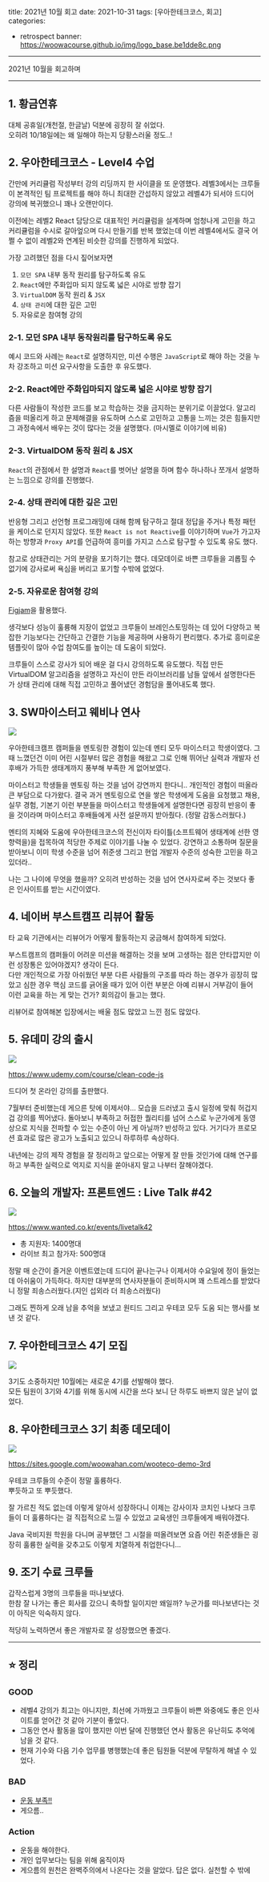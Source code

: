 title: 2021년 10월 회고
date: 2021-10-31
tags: [우아한테크코스, 회고]
categories:
- retrospect
banner: https://woowacourse.github.io/img/logo_base.be1dde8c.png

---

2021년 10월을 회고하며

<!-- more -->

---


## 1. 황금연휴

대체 공휴일(개천절, 한글날) 덕분에 굉장히 잘 쉬었다.  
오히려 10/18일에는 왜 일해야 하는지 당황스러울 정도..!


## 2. 우아한테크코스 - Level4 수업

간만에 커리큘럼 작성부터 강의 리딩까지 한 사이클을 또 운영했다. 레벨3에서는 크루들이 본격적인 팀 프로젝트를 해야 하니 최대한 간섭하지 않았고 레벨4가 되서야 드디어 강의에 복귀했으니 꽤나 오랜만이다.

이전에는 레벨2 React 담당으로 대표적인 커리큘럼을 설계하며 엄청나게 고민을 하고 커리큘럼을 수시로 갈아엎으며 다시 만들기를 반복 했었는데 이번 레벨4에서도 결국 어쩔 수 없이 레벨2와 연계된 비슷한 강의를 진행하게 되었다.

가장 고려했던 점을 다시 짚어보자면

1. `모던 SPA` 내부 동작 원리를 탐구하도록 유도
2. `React`에만 주화입마 되지 않도록 넓은 시야로 방향 잡기
3. `VirtualDOM` 동작 원리 & `JSX`
4. `상태 관리`에 대한 깊은 고민
5. 자유로운 참여형 강의

### 2-1. 모던 SPA 내부 동작원리를 탐구하도록 유도

예시 코드와 사례는 `React`로 설명하지만, 미션 수행은 `JavaScript`로 해야 하는 것을 누차 강조하고 미션 요구사항을 도출한 후 유도했다.

### 2-2. React에만 주화입마되지 않도록 넓은 시야로 방향 잡기

다른 사람들이 작성한 코드를 보고 학습하는 것을 금지하는 분위기로 이끌었다. 알고리즘을 떠올리게 하고 문제해결을 유도하며 스스로 고민하고 고통을 느끼는 것은 힘들지만 그 과정속에서 배우는 것이 많다는 것을 설명했다. (마시멜로 이야기에 비유)

### 2-3. VirtualDOM 동작 원리 & JSX

`React`의 관점에서 한 설명과 `React`를 벗어난 설명을 하며 함수 하나하나 쪼개서 설명하는 느낌으로 강의를 진행했다.

### 2-4. 상태 관리에 대한 깊은 고민

반응형 그리고 선언형 프로그래밍에 대해 함께 탐구하고 절대 정답을 주거나 특정 패턴을 케이스로 던지지 않았다. 또한 `React is not Reactive`를 이야기하며 `Vue`가 가고자 하는 방향과 `Proxy API`를 언급하여 흥미를 가지고 스스로 탐구할 수 있도록 유도 했다.

참고로 상태관리는 거의 분량을 포기하기는 했다. 데모데이로 바쁜 크루들을 괴롭힐 수 없기에 강사로써 욕심을 버리고 포기할 수밖에 없었다.

### 2-5. 자유로운 참여형 강의

[Figjam](https://www.figma.com/figjam)을 활용했다.

생각보다 성능이 훌륭해 지장이 없었고 크루들이 브레인스토밍하는 데 있어 다양하고 복잡한 기능보다는 간단하고 간결한 기능을 제공하며 사용하기 편리했다. 추가로 흥미로운 템플릿이 많아 수업 참여도를 높이는 데 도움이 되었다.

크루들이 스스로 강사가 되어 배운 걸 다시 강의하도록 유도했다. 직접 만든 VirtualDOM 알고리즘을 설명하고 자신이 만든 라이브러리를 남들 앞에서 설명한다든가 상태 관리에 대해 직접 고민하고 풀어냈던 경험담을 풀어내도록 했다.

## 3. SW마이스터고 웨비나 연사

![](https://imgnews.pstatic.net/image/030/2021/10/12/0002974841_001_20211012160409077.jpg)

우아한테크캠프 캠퍼들을 멘토링한 경험이 있는데 멘티 모두 마이스터고 학생이였다. 그때 느꼈던건 이미 어린 시절부터 많은 경험을 해왔고 그로 인해 뛰어난 실력과 개발자 선후배가 가득한 생태계까지 풍부해 부족한 게 없어보였다.

마이스터고 학생들을 멘토링 하는 것을 넘어 강연까지 한다니.. 개인적인 경험이 떠올라 큰 부담으로 다가왔다. 결국 과거 멘토링으로 연을 쌓은 학생에게 도움을 요청했고 채용, 실무 경험, 기본기 이런 부분들을 마이스터고 학생들에게 설명한다면 굉장히 반응이 좋을 것이라며 마이스터고 후배들에게 사전 설문까지 받아줬다. (정말 감동스러웠다.)

멘티의 지혜와 도움에 우아한테크코스의 전신이자 타이틀(소프트웨어 생태계에 선한 영향력을)을 접목하여 적당한 주제로 이야기를 나눌 수 있었다. 강연하고 소통하며 질문을 받아보니 이미 학생 수준을 넘어 취준생 그리고 현업 개발자 수준의 성숙한 고민을 하고 있더라..

나는 그 나이에 무엇을 했을까? 오히려 반성하는 것을 넘어 연사자로써 주는 것보다 좋은 인사이트를 받는 시간이였다.


## 4. 네이버 부스트캠프 리뷰어 활동

타 교육 기관에서는 리뷰어가 어떻게 활동하는지 궁금해서 참여하게 되었다.  

부스트캠프의 캠퍼들이 어려운 미션을 해결하는 것을 보며 고생하는 점은 안타깝지만 이런 성장통은 있어야겠지? 생각이 든다.  
다만 개인적으로 가장 아쉬웠던 부분 다른 사람들의 구조를 따라 하는 경우가 굉장히 많았고 심한 경우 핵심 코드를 긁어올 때가 있어 이런 부분은 아예 리뷰시 거부감이 들어 이런 교육을 하는 게 맞는 건가? 회의감이 들고는 했다.

리뷰어로 참여해본 입장에서는 배울 점도 많았고 느낀 점도 많았다.

## 5. 유데미 강의 출시

![](https://img-c.udemycdn.com/course/480x270/4253080_1e23.jpg)

https://www.udemy.com/course/clean-code-js

드디어 첫 온라인 강의를 출판했다.

7월부터 준비했는데 게으른 탓에 이제서야... 모습을 드러냈고 출시 일정에 맞춰 허겁지겁 강의를 찍어냈다. 돌아보니 부족하고 허접한 퀄리티를 넘어 스스로 누군가에게 동영상으로 지식을 전파할 수 있는 수준이 아닌 게 아닐까? 반성하고 있다. 거기다가 프로모션 효과로 많은 광고가 노출되고 있으니 하루하루 속상하다.

내년에는 강의 제작 경험을 잘 정리하고 앞으로는 어떻게 잘 만들 것인가에 대해 연구를 하고 부족한 실력으로 억지로 지식을 쏟아내지 말고 나부터 잘해야겠다.
## 6. 오늘의 개발자: 프론트엔드 : Live Talk #42

![](https://static.wanted.co.kr/images/events/1469/00193013.jpg)

https://www.wanted.co.kr/events/livetalk42

- 총 지원자: 1400명대
- 라이브 최고 참가자: 500명대

정말 매 순간이 즐거운 이벤트였는데 드디어 끝나는구나 이제서야 수요일에 정이 들었는데 아쉬움이 가득하다. 하지만 대부분의 연사자분들이 준비하시며 꽤 스트레스를 받았다니 정말 죄송스러웠다.(지인 섭외라 더 죄송스러웠다)

그래도 찐하게 오래 남을 추억을 보냈고 원티드 그리고 우테코 모두 도움 되는 행사를 보낸 것 같다.

## 7. 우아한테크코스 4기 모집

![](https://scontent-ssn1-1.xx.fbcdn.net/v/t1.6435-9/243052664_2980289358878316_1300071985807048290_n.jpg?_nc_cat=111&ccb=1-5&_nc_sid=730e14&_nc_ohc=CJjEl42-oq4AX9L1c6u&_nc_ht=scontent-ssn1-1.xx&oh=a32b2187533ba8fc97e825279e00f6ae&oe=61AD8EFD)

3기도 소중하지만 10월에는 새로운 4기를 선발해야 했다.  
모든 팀원이 3기와 4기를 위해 동시에 시간을 쓰다 보니 단 하루도 바쁘지 않은 날이 없었다.


## 8. 우아한테크코스 3기 최종 데모데이

![](https://scontent-ssn1-1.xx.fbcdn.net/v/t1.6435-9/246168828_2989534041287181_1969549469885840706_n.png?_nc_cat=106&ccb=1-5&_nc_sid=730e14&_nc_ohc=wQOo5oQkx84AX9Fse6_&_nc_ht=scontent-ssn1-1.xx&oh=2089792f46bae3c0eccbcacf737a45ed&oe=61AE74C8)


https://sites.google.com/woowahan.com/wooteco-demo-3rd

우테코 크루들의 수준이 정말 훌륭하다.  
뿌듯하고 또 뿌듯했다.

잘 가르친 적도 없는데 이렇게 알아서 성장하다니 이제는 강사이자 코치인 나보다 크루들이 더 훌륭하다는 걸 직접적으로 느낄 수 있었고 교육생인 크루들에게 배워야겠다.

Java 국비지원 학원을 다니며 공부했던 그 시절을 떠올려보면 요즘 어린 취준생들은 굉장히 훌륭한 실력을 갖추고도 이렇게 치열하게 취업한다니...

## 9. 조기 수료 크루들

갑작스럽게 3명의 크루들을 떠나보냈다.  
한참 잘 나가는 좋은 회사를 갔으니 축하할 일이지만 왜일까? 누군가를 떠나보낸다는 것이 아직은 익숙하지 않다.

적당히 노력하면서 좋은 개발자로 잘 성장했으면 좋겠다.

---

## ⭐️ 정리

### GOOD

- 레벨4 강의가 최고는 아니지만, 최선에 가까웠고 크루들이 바쁜 와중에도 좋은 인사이트를 얻어간 것 같아 기분이 좋았다.
- 그동안 연사 활동을 많이 했지만 이번 달에 진행했던 연사 활동은 유난히도 추억에 남을 것 같다.
- 현재 기수와 다음 기수 업무를 병행했는데 좋은 팀원들 덕분에 무탈하게 해낼 수 있었다.

### BAD

- [운동 부족!!](https://www.youtube.com/watch?v=XXB2sulyAgU&list=WL&index=14)
- 게으름..

### Action

- 운동을 해야한다.
- 개인 업무보다는 팀을 위해 움직이자
- 게으름의 원천은 완벽주의에서 나온다는 것을 알았다. 답은 없다. 실천할 수 밖에